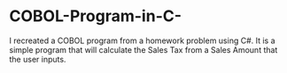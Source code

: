 # COBOL-Program-in-C-
I recreated a COBOL program from a homework problem using C#. It is a simple program that will calculate the Sales Tax from a Sales Amount that the user inputs.
